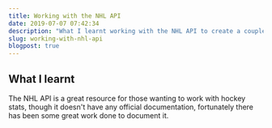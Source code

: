 ```yaml
---
title: Working with the NHL API
date: 2019-07-07 07:42:34
description: "What I learnt working with the NHL API to create a couple of personal projects"
slug: working-with-nhl-api
blogpost: true
---
```


## What I learnt

The NHL API is a great resource for those wanting to work with hockey stats, though it doesn't have any official documentation, fortunately there has been some great work done to document it. 